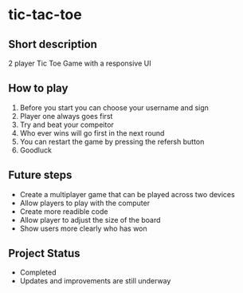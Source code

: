# tic-tac-toe

## Short description
 2 player Tic Toe Game with a responsive UI


## How to play
1. Before you start you can choose your username and sign 
2. Player one always goes first
3. Try and beat your compeitor
4. Who ever wins will go first in the next round
5. You can restart the game by pressing the refersh button
6. Goodluck

## Future steps

- Create a multiplayer game that can be played across two devices 
- Allow players to play with the computer
- Create more readible code
- Allow player to adjust the size of the board
- Show users more clearly who has won

## Project Status 

- Completed
- Updates and improvements are still underway


